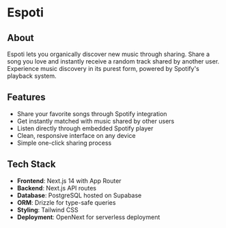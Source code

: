 # Espoti

## About

Espoti lets you organically discover new music through sharing. Share a song you love and instantly receive a random track shared by another user. Experience music discovery in its purest form, powered by Spotify's playback system.

## Features

- Share your favorite songs through Spotify integration
- Get instantly matched with music shared by other users
- Listen directly through embedded Spotify player
- Clean, responsive interface on any device
- Simple one-click sharing process

## Tech Stack

- **Frontend**: Next.js 14 with App Router
- **Backend**: Next.js API routes
- **Database**: PostgreSQL hosted on Supabase
- **ORM**: Drizzle for type-safe queries
- **Styling**: Tailwind CSS
- **Deployment**: OpenNext for serverless deployment
